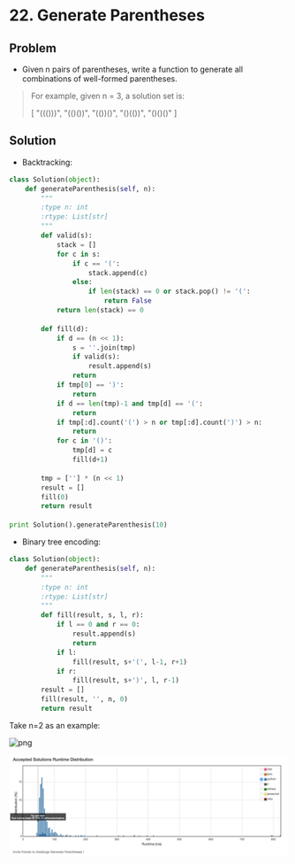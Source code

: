 # 22. Generate Parentheses

## Problem
- Given n pairs of parentheses, write a function to generate all combinations of well-formed parentheses.

> For example, given n = 3, a solution set is:
> 
> [
>   "((()))",
>   "(()())",
>   "(())()",
>   "()(())",
>   "()()()"
> ]

## Solution

- Backtracking:

```python
class Solution(object):
    def generateParenthesis(self, n):
        """
        :type n: int
        :rtype: List[str]
        """
        def valid(s):
            stack = []
            for c in s:
                if c == '(':
                    stack.append(c)
                else:
                    if len(stack) == 0 or stack.pop() != '(':
                        return False
            return len(stack) == 0

        def fill(d):
            if d == (n << 1):
                s = ''.join(tmp)
                if valid(s):
                    result.append(s)
                return
            if tmp[0] == ')':
                return
            if d == len(tmp)-1 and tmp[d] == '(':
                return
            if tmp[:d].count('(') > n or tmp[:d].count(')') > n:
                return
            for c in '()':
                tmp[d] = c
                fill(d+1)

        tmp = [''] * (n << 1)
        result = []
        fill(0)
        return result

print Solution().generateParenthesis(10)
```

- Binary tree encoding:

```python
class Solution(object):
    def generateParenthesis(self, n):
        """
        :type n: int
        :rtype: List[str]
        """
        def fill(result, s, l, r):
            if l == 0 and r == 0:
                result.append(s)
                return
            if l:
                fill(result, s+'(', l-1, r+1)
            if r:
                fill(result, s+')', l, r-1)
        result = []
        fill(result, '', n, 0)
        return result
```

Take n=2 as an example:

![png](pic1.png)

![png](perf.png)
